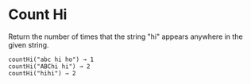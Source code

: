 # Count Hi

Return the number of times that the string "hi" appears anywhere in the given string.

```
countHi("abc hi ho") → 1
countHi("ABChi hi") → 2
countHi("hihi") → 2
```
